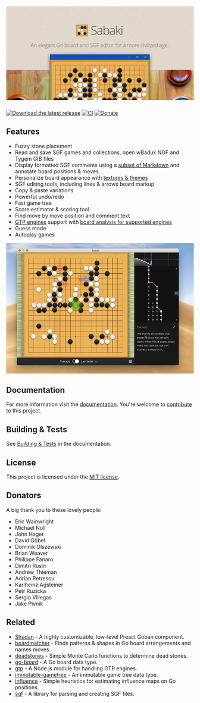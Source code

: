 # ![Sabaki: An elegant Go/Baduk/Weiqi board and SGF editor for a more civilized age.](./banner.png)

[![Download the latest release](https://img.shields.io/github/downloads/SabakiHQ/Sabaki/latest/total?label=download)](https://github.com/SabakiHQ/Sabaki/releases)
[![CI](https://github.com/SabakiHQ/Sabaki/workflows/CI/badge.svg?branch=master&event=push)](https://github.com/SabakiHQ/Sabaki/actions)
[![Donate](https://img.shields.io/badge/donate-paypal-blue.svg)](https://www.paypal.me/yishn/5)

## Features

- Fuzzy stone placement
- Read and save SGF games and collections, open wBaduk NGF and Tygem GIB files
- Display formatted SGF comments using a
  [subset of Markdown](https://github.com/SabakiHQ/Sabaki/blob/master/docs/guides/markdown.md)
  and annotate board positions & moves
- Personalize board appearance with
  [textures & themes](https://github.com/SabakiHQ/Sabaki/blob/master/docs/guides/theme-directory.md)
- SGF editing tools, including lines & arrows board markup
- Copy & paste variations
- Powerful undo/redo
- Fast game tree
- Score estimator & scoring tool
- Find move by move position and comment text
- [GTP engines](https://github.com/SabakiHQ/Sabaki/blob/master/docs/guides/engines.md)
  support with
  [board analysis for supported engines](https://github.com/SabakiHQ/Sabaki/blob/master/docs/guides/engine-analysis-integration.md)
- Guess mode
- Autoplay games

![Screenshot](screenshot.png)

## Documentation

For more information visit the
[documentation](https://github.com/SabakiHQ/Sabaki/blob/master/docs/README.md).
You're welcome to
[contribute](https://github.com/SabakiHQ/Sabaki/blob/master/CONTRIBUTING.md) to
this project.

## Building & Tests

See
[Building & Tests](https://github.com/SabakiHQ/Sabaki/blob/master/docs/guides/building-tests.md)
in the documentation.

## License

This project is licensed under the
[MIT license](https://github.com/SabakiHQ/Sabaki/blob/master/LICENSE.md).

## Donators

A big thank you to these lovely people:

- Eric Wainwright
- Michael Noll
- John Hager
- David Göbel
- Dominik Olszewski
- Brian Weaver
- Philippe Fanaro
- Dimitri Rusin
- Andrew Thieman
- Adrian Petrescu
- Karlheinz Agsteiner
- Petr Ruzicka
- Sergio Villegas
- Jake Pivnik

## Related

- [Shudan](https://github.com/SabakiHQ/Shudan) - A highly customizable,
  low-level Preact Goban component.
- [boardmatcher](https://github.com/SabakiHQ/boardmatcher) - Finds patterns &
  shapes in Go board arrangements and names moves.
- [deadstones](https://github.com/SabakiHQ/deadstones) - Simple Monte Carlo
  functions to determine dead stones.
- [go-board](https://github.com/SabakiHQ/go-board) - A Go board data type.
- [gtp](https://github.com/SabakiHQ/gtp) - A Node.js module for handling GTP
  engines.
- [immutable-gametree](https://github.com/SabakiHQ/immutable-gametree) - An
  immutable game tree data type.
- [influence](https://github.com/SabakiHQ/influence) - Simple heuristics for
  estimating influence maps on Go positions.
- [sgf](https://github.com/SabakiHQ/sgf) - A library for parsing and creating
  SGF files.
